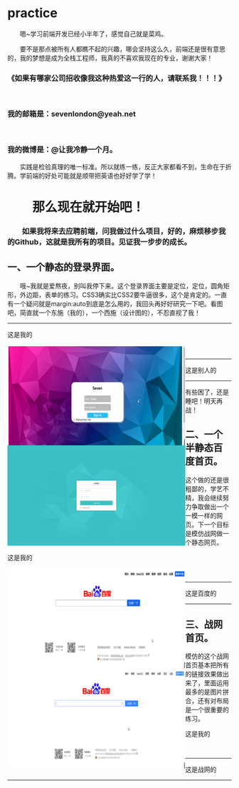 # practice
<p style="text-indent:2em;">嗯~学习前端开发已经小半年了，感觉自己就是菜鸡。</p>
<p style="text-indent:2em;">要不是那点被所有人都瞧不起的兴趣，哪会坚持这么久，前端还是很有意思的，我的梦想是成为全栈工程师，我真的不喜欢我现在的专业，谢谢大家！<br/>
<h3>《如果有哪家公司招收像我这种热爱这一行的人，请联系我！！！》</h3><br/>
<h3>我的邮箱是：sevenlondon@yeah.net</h3> <br/>
<h3>我的微博是：@让我冷静一个月。</h3>
</p>
<p style="text-indent:2em;">实践是检验真理的唯一标准。所以就练一练，反正大家都看不到，生命在于折腾。学前端的好处可能就是顺带把英语也好好学了学！</p>
<h1 style="text-indent:2em;">那么现在就开始吧！</h1>
<h3 style="text-indent:2em;">如果我将来去应聘前端，问我做过什么项目，好的，麻烦移步我的Github，这就是我所有的项目。见证我一步步的成长。</h3>
<h2>一、一个静态的登录界面。</h2>
<p style="text-indent:2em;">哦~我就是爱熬夜，别叫我停下来。这个登录界面主要是定位，定位，圆角矩形，外边距，表单的练习。CSS3确实比CSS2要牛逼很多，这个是肯定的。一直有一个疑问就是margin:auto到底是怎么用的，我回头再好好研究一下吧。看图吧，简直就一个东施（我的），一个西施（设计图的），不忍直视了我！</p><hr/>
<p>这是我的</p>
<img style="width:400px; height:225px;float:left;" src="https://raw.githubusercontent.com/seven810436/practice/master/sign-in-page/%E6%90%9C%E7%8B%97%E6%88%AA%E5%9B%BE20160821004205.png"><br/><hr/>
<p>这是别人的</p>
<img style="width:400px; height:225px;float:left;" src="https://raw.githubusercontent.com/seven810436/practice/master/sign-in-page/16sucai_201606181008.jpg"><hr/>
<p>有些困了，还是睡吧！明天再战！</p>
<h2>二、一个半静态百度首页。</h2>
<p>这个做的还是很粗鄙的，学艺不精，我会继续努力争取做出一个一模一样的网页。下一个目标是模仿战网做一个静态网页。</p>
<p>这是我的</p>
<img style="width:400px; height:225px;float:left;" src="https://raw.githubusercontent.com/seven810436/practice/master/baidu-first-page/%E6%90%9C%E7%8B%97%E6%88%AA%E5%9B%BE20160821000450%E4%BB%BF.png"><br/><hr/>
<p>这是百度的</p>
<img style="width:400px; height:225px;float:left;" src="https://raw.githubusercontent.com/seven810436/practice/master/baidu-first-page/%E6%90%9C%E7%8B%97%E6%88%AA%E5%9B%BE20160820194347.png"><hr/>
<h2>三、战网首页。</h2>
<p>模仿的这个战网首页基本把所有的链接效果做出来了，里面运用最多的是图片拼合，还有对布局是一个很重要的练习。</p>
<p>这是我的</p>
<imgstyle="width:400px; height:225px;float:left;" src="https://raw.githubusercontent.com/seven810436/practice/master/battlenet-first-page/%E6%88%98%E7%BD%91%E9%A6%96%E9%A1%B5.png"><br/><hr>
<p>这是战网的</p>
<imgstyle="width:400px; height:225px;float:left;" src="https://raw.githubusercontent.com/seven810436/practice/master/battlenet-first-page/%E6%88%98%E7%BD%91.png"><hr>

